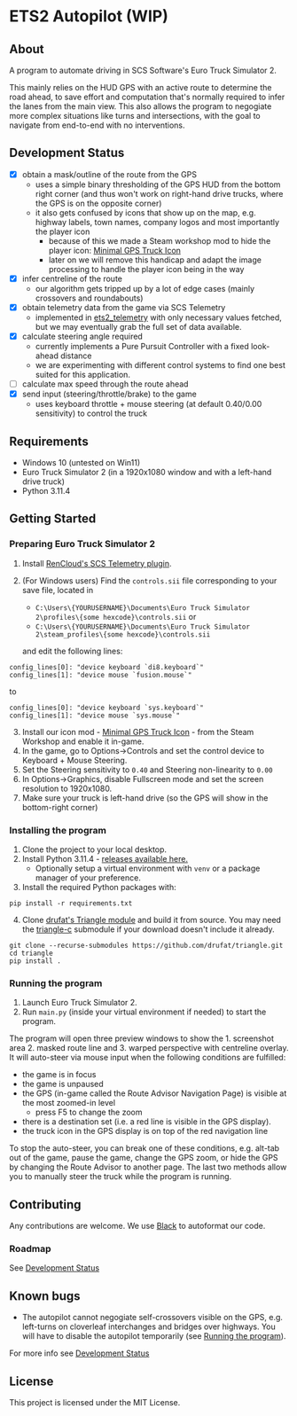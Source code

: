 # ETS2 Autopilot (WIP)

## About

A program to automate driving in SCS Software's Euro Truck Simulator 2.

This mainly relies on the HUD GPS with an active route to determine the road ahead, to save effort and computation that's normally required to infer the lanes from the main view. This also allows the program to negogiate more complex situations like turns and intersections, with the goal to navigate from end-to-end with no interventions.

## Development Status

- [x] obtain a mask/outline of the route from the GPS
  - uses a simple binary thresholding of the GPS HUD from the bottom right corner (and thus won't work on right-hand drive trucks, where the GPS is on the opposite corner)
  - it also gets confused by icons that show up on the map, e.g. highway labels, town names, company logos and most importantly the player icon
    - because of this we made a Steam workshop mod to hide the player icon: [Minimal GPS Truck Icon](https://steamcommunity.com/sharedfiles/filedetails/?id=3023064996)
    - later on we will remove this handicap and adapt the image processing to handle the player icon being in the way
- [x] infer centreline of the route
  - our algorithm gets tripped up by a lot of edge cases (mainly crossovers and roundabouts)
- [x] obtain telemetry data from the game via SCS Telemetry
  - implemented in [ets2_telemetry](ets2_telemetry) with only necessary values fetched, but we may eventually grab the full set of data available.
- [x] calculate steering angle required
  - currently implements a Pure Pursuit Controller with a fixed look-ahead distance
  - we are experimenting with different control systems to find one best suited for this application.
- [ ] calculate max speed through the route ahead
- [x] send input (steering/throttle/brake) to the game
  - uses keyboard throttle + mouse steering (at default 0.40/0.00 sensitivity) to control the truck

## Requirements

- Windows 10 (untested on Win11)
- Euro Truck Simulator 2 (in a 1920x1080 window and with a left-hand drive truck)
- Python 3.11.4

## Getting Started
### Preparing Euro Truck Simulator 2
1. Install [RenCloud's SCS Telemetry plugin](https://github.com/RenCloud/scs-sdk-plugin#installation).
2. (For Windows users) Find the `controls.sii` file corresponding to your save file, located in
   - `C:\Users\{YOURUSERNAME}\Documents\Euro Truck Simulator 2\profiles\{some hexcode}\controls.sii` or
   - `C:\Users\{YOURUSERNAME}\Documents\Euro Truck Simulator 2\steam_profiles\{some hexcode}\controls.sii`

   and edit the following lines:

```
config_lines[0]: "device keyboard `di8.keyboard`"
config_lines[1]: "device mouse `fusion.mouse`"
```

to

```
config_lines[0]: "device keyboard `sys.keyboard`"
config_lines[1]: "device mouse `sys.mouse`"
```
3. Install our icon mod - [Minimal GPS Truck Icon](https://steamcommunity.com/sharedfiles/filedetails/?id=3023064996) - from the Steam Workshop and enable it in-game.
4. In the game, go to Options->Controls and set the control device to Keyboard + Mouse Steering.
5. Set the Steering sensitivity to `0.40` and Steering non-linearity to `0.00`
6. In Options->Graphics, disable Fullscreen mode and set the screen resolution to 1920x1080.
7. Make sure your truck is left-hand drive (so the GPS will show in the bottom-right corner)

### Installing the program
1. Clone the project to your local desktop.
2. Install Python 3.11.4 - [releases available here.](https://www.python.org/downloads/release/python-3114/)
   - Optionally setup a virtual environment with `venv` or a package manager of your preference.
3. Install the required Python packages with:

```
pip install -r requirements.txt
```
4. Clone [drufat's Triangle module](https://github.com/drufat/triangle) and build it from source. You may need the [triangle-c](https://github.com/drufat/triangle-c) submodule if your download doesn't include it already.
```
git clone --recurse-submodules https://github.com/drufat/triangle.git 
cd triangle 
pip install .
```
### Running the program

1. Launch Euro Truck Simulator 2.
2. Run `main.py` (inside your virtual environment if needed) to start the program.

The program will open three preview windows to show the 1. screenshot area 2. masked route line and 3. warped perspective with centreline overlay. It will auto-steer via mouse input when the following conditions are fulfilled:
- the game is in focus
- the game is unpaused
- the GPS (in-game called the Route Advisor Navigation Page) is visible at the most zoomed-in level
  - press F5 to change the zoom
- there is a destination set (i.e. a red line is visible in the GPS display).
- the truck icon in the GPS display is on top of the red navigation line

To stop the auto-steer, you can break one of these conditions, e.g. alt-tab out of the game, pause the game, change the GPS zoom, or hide the GPS by changing the Route Advisor to another page. The last two methods allow you to manually steer the truck while the program is running.

## Contributing

Any contributions are welcome. We use [Black](https://github.com/psf/black) to autoformat our code.

### Roadmap

See [Development Status](README.md#Development-Status)

## Known bugs

- The autopilot cannot negogiate self-crossovers visible on the GPS, e.g. left-turns on cloverleaf interchanges and bridges over highways. You will have to disable the autopilot temporarily (see [Running the program](README.md#Running-the-program)).

For more info see [Development Status](README.md#Development-Status)

## License

This project is licensed under the MIT License.
